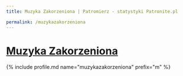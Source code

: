 ```yaml
---
title: Muzyka Zakorzeniona | Patromierz - statystyki Patronite.pl

permalink: /muzykazakorzeniona
---
```


# [Muzyka Zakorzeniona](https://patronite.pl/muzykazakorzeniona)

{% include profile.md name="muzykazakorzeniona" prefix="m" %}
